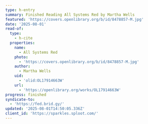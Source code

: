 ```yaml
---
type: h-entry
summary: Finished Reading All Systems Red by Martha Wells
featured: 'https://covers.openlibrary.org/b/id/8478857-M.jpg'
date: '2025-08-01'
read-of:
  type:
    - h-cite
  properties:
    name:
      - All Systems Red
    photo:
      - 'https://covers.openlibrary.org/b/id/8478857-M.jpg'
    author:
      - Martha Wells
    uid:
      - 'olid:OL17914663W'
    url:
      - 'https://openlibrary.org/works/OL17914663W'
progress: finished
syndicate-to:
  - 'https://fed.brid.gy/'
updated: '2025-08-01T14:50:05.336Z'
client_id: 'https://sparkles.sploot.com/'
---
```


